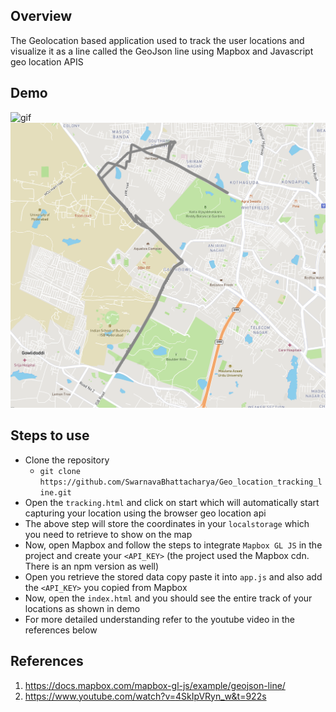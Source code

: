 ## Overview

The Geolocation based application used to track the user locations and visualize it as a line called the GeoJson line using Mapbox and Javascript geo location APIS

## Demo

![gif](./demo.gif)
<br/>
[<img src="./DemoSnap.png" width="600"/>](./DemoSnap.png)

## Steps to use

- Clone the repository
    - ```git clone https://github.com/SwarnavaBhattacharya/Geo_location_tracking_line.git```
- Open the ```tracking.html``` and click on start which will automatically start capturing your location using the browser geo location api
- The above step will store the coordinates in your ```localstorage``` which you need to retrieve to show on the map
- Now, open Mapbox and follow the steps to integrate ```Mapbox GL JS``` in the project and create your ```<API_KEY>``` (the project used the Mapbox cdn. There is an npm version as well)
- Open you retrieve the stored data copy paste it into ```app.js``` and also add the ```<API_KEY>``` you copied from Mapbox
- Now, open the ```index.html``` and you should see the entire track of your locations as shown in demo
- For more detailed understanding refer to the youtube video in the references below

## References

1) https://docs.mapbox.com/mapbox-gl-js/example/geojson-line/
2) https://www.youtube.com/watch?v=4SkIpVRyn_w&t=922s
